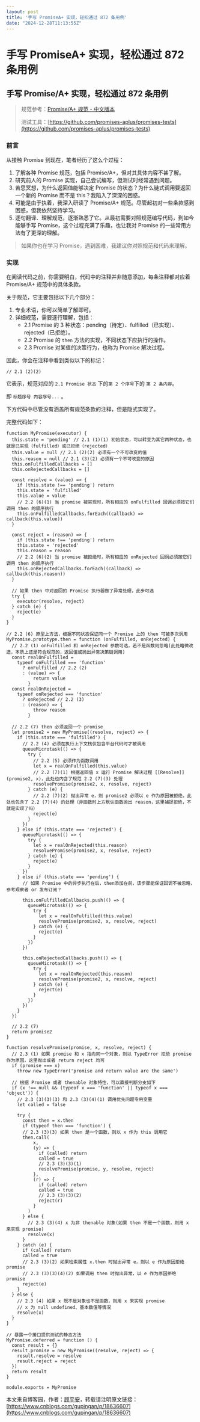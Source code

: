 ```yaml
---
layout: post
title: '手写 PromiseA+ 实现，轻松通过 872 条用例'
date: "2024-12-28T11:13:55Z"
---
```

手写 PromiseA+ 实现，轻松通过 872 条用例
============================

手写 Promise/A+ 实现，轻松通过 872 条用例
-----------------------------

> 规范参考：[Promise/A+ 规范 - 中文版本](https://www.cnblogs.com/gupingan/p/18628539)
> 
> 测试工具：[https://github.com/promises-aplus/promises-tests](https://github.com/promises-aplus/promises-tests)

### 前言

从接触 Promise 到现在，笔者经历了这么个过程：

1.  了解各种 Promise 规范，包括 Promise/A+，但对其具体内容不甚了解。
2.  研究前人的 Promise 实现，自己尝试编写，但测试时经常遇到问题。
3.  苦思冥想，为什么返回值能够决定 Promise 的状态？为什么链式调用要返回一个新的 Promise 而不是 this？我陷入了深深的困惑。
4.  可能是由于执着，我深入研读了 Promise/A+ 规范。尽管起初对一些条款感到困惑，但我依然坚持学习。
5.  逐句翻译、理解规范，逐渐熟悉了它。从最初需要对照规范编写代码，到如今能够手写 Promise，这个过程充满了乐趣，也让我对 Promise 的一些常用方法有了更深的理解。

> 如果你也在学习 Promise，遇到困难，我建议你对照规范和代码来理解。

### 实现

在阅读代码之前，你需要明白，代码中的注释并非随意添加，每条注释都对应着 Promise/A+ 规范中的具体条款。

关于规范，它主要包括以下几个部分：

1.  专业术语，你可以简单了解即可。
2.  详细规范，需要逐行理解，包括：
    *   2.1 Promise 的 3 种状态：pending（待定）、fulfilled（已实现）、rejected（已拒绝）。
    *   2.2 Promise 的 `then` 方法的实现，不同状态下应执行的操作。
    *   2.3 Promise 对某值的决策行为，也称为 Promise 解决过程。

因此，你会在注释中看到类似以下的标记：

    // 2.1 (2)(2)
    

它表示，规范对应的 `2.1 Promise 状态` 下的`第 2 个序号`下的 `第 2 条内容`。

即 `标题序号 内容序号...` 。

下方代码中尽管没有涵盖所有规范条款的注释，但是隐式实现了。

完整代码如下：

    function MyPromise(executor) {
      this.state = 'pending' // 2.1 (1)(1) 初始状态，可以转变为其它两种状态，也就是已实现（fulfilled）或已拒绝（rejected）
      this.value = null // 2.1 (2)(2) 必须有一个不可改变的值
      this.reason = null // 2.1 (3)(2) 必须有一个不可改变的原因
      this.onFulfilledCallbacks = []
      this.onRejectedCallbacks = []
    
      const resolve = (value) => {
        if (this.state !== 'pending') return
        this.state = 'fulfilled'
        this.value = value
        // 2.2 (6)(1) 当 promise 被实现时，所有相应的 onFulfilled 回调必须按它们调用 then 的顺序执行
        this.onFulfilledCallbacks.forEach((callback) => callback(this.value))
      }
    
      const reject = (reason) => {
        if (this.state !== 'pending') return
        this.state = 'rejected'
        this.reason = reason
        // 2.2 (6)(2) 当 promise 被拒绝时，所有相应的 onRejected 回调必须按它们调用 then 的顺序执行
        this.onRejectedCallbacks.forEach((callback) => callback(this.reason))
      }
    
      // 如果 then 中对返回的 Promise 执行器做了异常处理，此步可选
      try {
        executor(resolve, reject)
      } catch (e) {
        reject(e)
      }
    }
    
    // 2.2 (6) 原型上方法，根据不同状态保证同一个 Promise 上的 then 可被多次调用
    MyPromise.prototype.then = function (onFulfilled, onRejected) {
      // 2.2 (1) onFulfilled 和 onRejected 参数可选，若不是函数则忽略(此处略微改造，本质上还是符合规范的，返回值或抛出异常决策链调用)
      const realOnFulfilled =
        typeof onFulfilled === 'function'
          ? onFulfilled // 2.2 (2)
          : (value) => {
              return value
            }
      const realOnRejected =
        typeof onRejected === 'function'
          ? onRejected // 2.2 (3)
          : (reason) => {
              throw reason
            }
    
      // 2.2 (7) then 必须返回一个 promise
      let promise2 = new MyPromise((resolve, reject) => {
        if (this.state === 'fulfilled') {
          // 2.2 (4) 必须在执行上下文栈仅包含平台代码时才被调用
          queueMicrotask(() => {
            try {
              // 2.2 (5) 必须作为函数调用
              let x = realOnFulfilled(this.value)
              // 2.2 (7)(1) 根据返回值 x 运行 Promise 解决过程 [[Resolve]](promise2, x)，此处也内含了规范 2.2 (7)(3) 处理
              resolvePromise(promise2, x, resolve, reject)
            } catch (e) {
              // 2.2 (7)(2) 抛出异常 e，则 promise2 必须以 e 作为原因被拒绝，此处也包含了 2.2 (7)(4) 的处理（非函数时上方默认函数抛出 reason，这里捕捉拒绝，不就是实现了吗）
              reject(e)
            }
          })
        } else if (this.state === 'rejected') {
          queueMicrotask(() => {
            try {
              let x = realOnRejected(this.reason)
              resolvePromise(promise2, x, resolve, reject)
            } catch (e) {
              reject(e)
            }
          })
        } else if (this.state === 'pending') {
          // 如果 Promise 中的异步执行在后，then添加在前，该步骤能保证回调不被忽略，参考观察者 or 发布订阅？
    
          this.onFulfilledCallbacks.push(() => {
            queueMicrotask(() => {
              try {
                let x = realOnFulfilled(this.value)
                resolvePromise(promise2, x, resolve, reject)
              } catch (e) {
                reject(e)
              }
            })
          })
    
          this.onRejectedCallbacks.push(() => {
            queueMicrotask(() => {
              try {
                let x = realOnRejected(this.reason)
                resolvePromise(promise2, x, resolve, reject)
              } catch (e) {
                reject(e)
              }
            })
          })
        }
      })
    
      // 2.2 (7)
      return promise2
    }
    
    function resolvePromise(promise, x, resolve, reject) {
      // 2.3 (1) 如果 promise 和 x 指向同一个对象，则以 TypeError 拒绝 promise 作为原因，这里抛出或者 return reject 均可
      if (promise === x)
        throw new TypeError('promise and return value are the same')
    
      // 根据 Promise 或者 thenable 对象特性，可以直接判断分支如下
      if (x !== null && (typeof x === 'function' || typeof x === 'object')) {
        // 2.3 (3)(3)(3) 和 2.3 (3)(4)(1) 调用优先问题专用变量
        let called = false
    
        try {
          const then = x.then
          if (typeof then === 'function') {
          // 2.3 (3)(3) 如果 then 是一个函数，则以 x 作为 this 调用它
          then.call(
              x,
              (y) => {
                if (called) return
                called = true
                // 2.3 (3)(3)(1)
                resolvePromise(promise, y, resolve, reject)
              },
              (r) => {
                if (called) return
                called = true
                // 2.3 (3)(3)(2)
                reject(r)
              }
            )
          } else {
            // 2.3 (3)(4) x 为非 thenable 对象(如果 then 不是一个函数，则用 x 来实现 promise)
            resolve(x)
          }
        } catch (e) {
          if (called) return
          called = true
          // 2.3 (3)(2) 如果检索属性 x.then 时抛出异常 e，则以 e 作为原因拒绝 promise
          // 2.3 (3)(3)(4)(2) 如果调用 then 时抛出异常，以 e 作为原因拒绝 promise
          reject(e)
        }
      } else {
        // 2.3 (4) 如果 x 既不是对象也不是函数，则用 x 来实现 promise
        // x 为 null undefined、基本数值等情况
        resolve(x)
      }
    }
    
    // 暴露一个接口提供测试的静态方法
    MyPromise.deferred = function () {
      const result = {}
      result.promise = new MyPromise((resolve, reject) => {
        result.resolve = resolve
        result.reject = reject
      })
      return result
    }
    
    module.exports = MyPromise
    
    

本文来自博客园，作者：[顾平安](https://www.cnblogs.com/gupingan/)，转载请注明原文链接：[https://www.cnblogs.com/gupingan/p/18636607](https://www.cnblogs.com/gupingan/p/18636607)